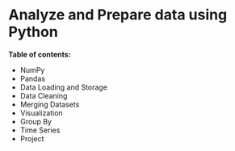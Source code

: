 # Analyze and Prepare data using Python

**Table of contents:** 
  - NumPy
  - Pandas
  - Data Loading and Storage
  - Data Cleaning
  - Merging Datasets
  - Visualization
  - Group By 
  - Time Series
  - Project
